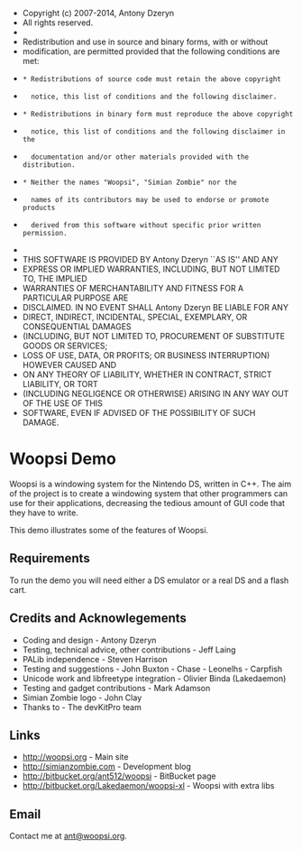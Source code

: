 * Copyright (c) 2007-2014, Antony Dzeryn
* All rights reserved.
*
* Redistribution and use in source and binary forms, with or without
* modification, are permitted provided that the following conditions are met:
*     * Redistributions of source code must retain the above copyright
*       notice, this list of conditions and the following disclaimer.
*     * Redistributions in binary form must reproduce the above copyright
*       notice, this list of conditions and the following disclaimer in the
*       documentation and/or other materials provided with the distribution.
*     * Neither the names "Woopsi", "Simian Zombie" nor the
*       names of its contributors may be used to endorse or promote products
*       derived from this software without specific prior written permission.
*
* THIS SOFTWARE IS PROVIDED BY Antony Dzeryn ``AS IS'' AND ANY
* EXPRESS OR IMPLIED WARRANTIES, INCLUDING, BUT NOT LIMITED TO, THE IMPLIED
* WARRANTIES OF MERCHANTABILITY AND FITNESS FOR A PARTICULAR PURPOSE ARE
* DISCLAIMED. IN NO EVENT SHALL Antony Dzeryn BE LIABLE FOR ANY
* DIRECT, INDIRECT, INCIDENTAL, SPECIAL, EXEMPLARY, OR CONSEQUENTIAL DAMAGES
* (INCLUDING, BUT NOT LIMITED TO, PROCUREMENT OF SUBSTITUTE GOODS OR SERVICES;
* LOSS OF USE, DATA, OR PROFITS; OR BUSINESS INTERRUPTION) HOWEVER CAUSED AND
* ON ANY THEORY OF LIABILITY, WHETHER IN CONTRACT, STRICT LIABILITY, OR TORT
* (INCLUDING NEGLIGENCE OR OTHERWISE) ARISING IN ANY WAY OUT OF THE USE OF THIS
* SOFTWARE, EVEN IF ADVISED OF THE POSSIBILITY OF SUCH DAMAGE.

Woopsi Demo
===========

Woopsi is a windowing system for the Nintendo DS, written in C++.  The aim of
the project is to create a windowing system that other programmers can use for
their applications, decreasing the tedious amount of GUI code that they have to
write.

This demo illustrates some of the features of Woopsi.


Requirements
------------

To run the demo you will need either a DS emulator or a real DS and a flash
cart.


Credits and Acknowlegements
---------------------------

  - Coding and design                               - Antony Dzeryn
  - Testing, technical advice, other contributions  - Jeff Laing
  - PALib independence                              - Steven Harrison
  - Testing and suggestions                         - John Buxton
                                                    - Chase
                                                    - Leonelhs
                                                    - Carpfish
  - Unicode work and libfreetype integration        - Olivier Binda (Lakedaemon)
  - Testing and gadget contributions                - Mark Adamson
  - Simian Zombie logo                              - John Clay
  - Thanks to                                       - The devKitPro team


Links
-----

  - http://woopsi.org                               - Main site
  - http://simianzombie.com                         - Development blog
  - http://bitbucket.org/ant512/woopsi              - BitBucket page
  - http://bitbucket.org/Lakedaemon/woopsi-xl       - Woopsi with extra libs


Email
-----

Contact me at <ant@woopsi.org>.